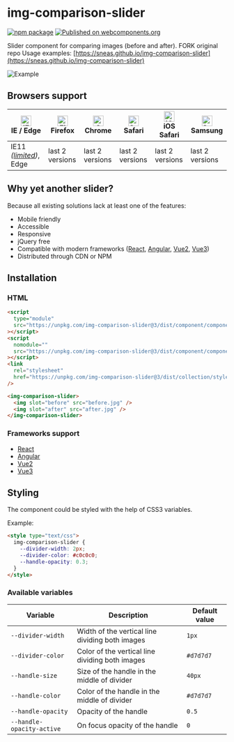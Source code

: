 # img-comparison-slider

[![npm package](https://img.shields.io/npm/v/img-comparison-slider.svg)](https://www.npmjs.com/package/img-comparison-slider)
[![Published on webcomponents.org](https://img.shields.io/badge/webcomponents.org-published-blue.svg)](https://www.webcomponents.org/element/img-comparison-slider)

Slider component for comparing images (before and after).
FORK original repo
Usage examples: [https://sneas.github.io/img-comparison-slider](https://sneas.github.io/img-comparison-slider)

![Example](docs/example.gif)

## Browsers support

| [<img src="https://raw.githubusercontent.com/alrra/browser-logos/master/src/edge/edge_48x48.png" alt="IE / Edge" width="24px" height="24px" />](http://godban.github.io/browsers-support-badges/)</br>IE / Edge | [<img src="https://raw.githubusercontent.com/alrra/browser-logos/master/src/firefox/firefox_48x48.png" alt="Firefox" width="24px" height="24px" />](http://godban.github.io/browsers-support-badges/)</br>Firefox | [<img src="https://raw.githubusercontent.com/alrra/browser-logos/master/src/chrome/chrome_48x48.png" alt="Chrome" width="24px" height="24px" />](http://godban.github.io/browsers-support-badges/)</br>Chrome | [<img src="https://raw.githubusercontent.com/alrra/browser-logos/master/src/safari/safari_48x48.png" alt="Safari" width="24px" height="24px" />](http://godban.github.io/browsers-support-badges/)</br>Safari | [<img src="https://raw.githubusercontent.com/alrra/browser-logos/master/src/safari-ios/safari-ios_48x48.png" alt="iOS Safari" width="24px" height="24px" />](http://godban.github.io/browsers-support-badges/)</br>iOS Safari | [<img src="https://raw.githubusercontent.com/alrra/browser-logos/master/src/samsung-internet/samsung-internet_48x48.png" alt="Samsung" width="24px" height="24px" />](http://godban.github.io/browsers-support-badges/)</br>Samsung |
| --------------------------------------------------------------------------------------------------------------------------------------------------------------------------------------------------------------- | ----------------------------------------------------------------------------------------------------------------------------------------------------------------------------------------------------------------- | ------------------------------------------------------------------------------------------------------------------------------------------------------------------------------------------------------------- | ------------------------------------------------------------------------------------------------------------------------------------------------------------------------------------------------------------- | ----------------------------------------------------------------------------------------------------------------------------------------------------------------------------------------------------------------------------- | ----------------------------------------------------------------------------------------------------------------------------------------------------------------------------------------------------------------------------------- |
| IE11 _([limited](docs/ie.md))_, Edge                                                                                                                                                                            | last 2 versions                                                                                                                                                                                                   | last 2 versions                                                                                                                                                                                               | last 2 versions                                                                                                                                                                                               | last 2 versions                                                                                                                                                                                                               | last 2 versions                                                                                                                                                                                                                     |

## Why yet another slider?

Because all existing solutions lack at least one of the features:

- Mobile friendly
- Accessible
- Responsive
- jQuery free
- Compatible with modern frameworks ([React](bindings/react/README.md),
  [Angular](docs/installation/angular.md),
  [Vue2](docs/installation/vue.md),
  [Vue3](bindings/vue/README.md))
- Distributed through CDN or NPM

<!--
```
<custom-element-demo>
  <template>
    <script type="module" src="https://unpkg.com/img-comparison-slider@3/dist/component/component.esm.js"></script>
    <script nomodule="" src="https://unpkg.com/img-comparison-slider@3/dist/component/component.js"></script>
    <link rel="stylesheet" href="https://unpkg.com/img-comparison-slider@3/dist/collection/styles/initial.css">

    <img-comparison-slider>
      <img slot="before" width="100%" src="https://sneas.github.io/img-comparison-slider/demo/images/before.webp">
      <img slot="after" width="100%" src="https://sneas.github.io/img-comparison-slider/demo/images/after.webp">
    </img-comparison-slider>
  </template>
</custom-element-demo>
```
-->

## Installation

### HTML

```html
<script
  type="module"
  src="https://unpkg.com/img-comparison-slider@3/dist/component/component.esm.js"
></script>
<script
  nomodule=""
  src="https://unpkg.com/img-comparison-slider@3/dist/component/component.js"
></script>
<link
  rel="stylesheet"
  href="https://unpkg.com/img-comparison-slider@3/dist/collection/styles/initial.css"
/>

<img-comparison-slider>
  <img slot="before" src="before.jpg" />
  <img slot="after" src="after.jpg" />
</img-comparison-slider>
```

### Frameworks support

- [React](bindings/react/README.md)
- [Angular](docs/installation/angular.md)
- [Vue2](docs/installation/vue.md)
- [Vue3](bindings/vue/README.md)

## Styling

The component could be styled with the help of CSS3 variables.

Example:

```html
<style type="text/css">
  img-comparison-slider {
    --divider-width: 2px;
    --divider-color: #c0c0c0;
    --handle-opacity: 0.3;
  }
</style>
```

### Available variables

| Variable                  | Description                                     | Default value |
| ------------------------- | ----------------------------------------------- | ------------- |
| `--divider-width`         | Width of the vertical line dividing both images | `1px`         |
| `--divider-color`         | Color of the vertical line dividing both images | `#d7d7d7`     |
| `--handle-size`           | Size of the handle in the middle of divider     | `40px`        |
| `--handle-color`          | Color of the handle in the middle of divider    | `#d7d7d7`     |
| `--handle-opacity`        | Opacity of the handle                           | `0.5`         |
| `--handle-opacity-active` | On focus opacity of the handle                  | `0`           |
